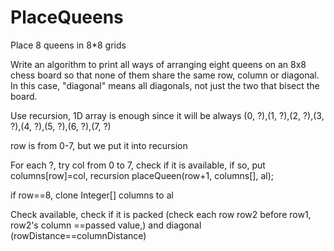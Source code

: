 # PlaceQueens
Place 8 queens in 8*8 grids

Write an algorithm to print all ways of arranging eight queens on an 8x8 chess board so that none of them share the same row, column or diagonal. In this case, "diagonal" means all diagonals, not just the two that bisect the board.

Use recursion, 1D array is enough since it will be always (0, ?),(1, ?),(2, ?),(3, ?),(4, ?),(5, ?),(6, ?),(7, ?)

row is from 0-7, but we put it into recursion

For each ?, try col from 0 to 7, check if it is available, if so, put columns[row]=col, recursion placeQueen(row+1, columns[], al);

if row==8, clone Integer[] columns to al

Check available, check if it is packed (check each row row2 before row1, row2's column ==passed value,)  and diagonal (rowDistance==columnDistance)
